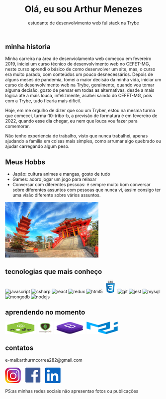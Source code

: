 <!DOCTYPE html>
<html lang="en">
<head>
    <meta charset="UTF-8">
    <meta http-equiv="X-UA-Compatible" content="IE=edge">
    <meta name="viewport" content="width=device-width, initial-scale=1.0">
    <link rel="stylesheet" type="text/css" href="./css/css.css" media="screen" />
</head>
<body>
    <header>
      <h1>Olá, eu sou Arthur Menezes</h1>
      <p>estudante de desenvolvimento web ful stack na Trybe</p>
    </header>
    <article>
        <section>
          <h2>minha historia</h2>
          <span>
            <p>
                Minha carreira na área de desenviolamento web começou em fevereiro 2019, iniciei um curso técnico de desenvolvimento web no CEFET-MG, neste curso aprendi o básico de como desenvolver um site, mas, o curso era muito parado, com conteúdos um pouco desnecessários. Depois de alguns meses de pandemia, tomei a maior decisão da minha vida, iniciar um curso de desenvolvimento web na Trybe, geralmente, quando vou tomar alguma decisão, gosto de pensar em todas as alternativas, desde a mais lógica ate a mais louca, infelizmente, acabei saindo do CEFET-MG, pois com a Trybe, tudo ficaria mais difícil.
            </p>
            <p>
                Hoje, em me orgulho de dizer que sou um Tryber, estou na mesma turma que comecei,  turma-10-tribo-b, a previsão de formatura é  em fevereiro de 2022, quando esse dia chegar, eu nem que louca vou fazer para comemorar.
            </p>
            <p>
                Não tenho experiencia de trabalho, visto que nunca trabalhei, apenas ajudando a família em coisas mais simples, como arrumar algo quebrado ou ajudar carregando algum peso.
            </p>
          </span>
          <h2>
              Meus Hobbs
          </h2>
          <span>
                <div class="flexBox">
                  <ul>
                      <li>Japão: cultura animes e mangas, gosto de tudo</li>
                      <li>Games: adoro jogar um jogo para relaxar</li>
                      <li>Conversar com diferentes pessoas: é sempre muito bom conversar sobre diferentes assuntos com pessoas que nunca vi, assim consigo ter uma visão diferente sobre vários assuntos.</li>
                  </ul>
                     <img src="/imagens/japao.jpg" width= "300px" alt="templos no japão">
                 </div>
        </span>
        </section>
        <section>
            <h2>tecnologias que mais conheço</h2>
              <p align="left">
  <img src="https://cdn.iconscout.com/icon/free/png-256/javascript-2038874-1720087.png" alt="javascript" width="40" height="40"/>
  <img src="https://cdn.iconscout.com/icon/free/png-512/c-sharp-2-569585.png" alt="csharp" width="40" height="40"/>
  <img src="https://icons-for-free.com/iconfiles/png/512/design+development+facebook+framework+mobile+react+icon-1320165723839064798.png" alt="react" height="40"/>
  <img src="https://cdn.iconscout.com/icon/free/png-512/redux-283024.png" alt="redux" width="40" height="40"/>
  <img src="https://mauriciomikulski.github.io/img/logos/html.png" alt="html5" width="40" height="40"/>
  <img src="https://raw.githubusercontent.com/github/explore/6c6508f34230f0ac0d49e847a326429eefbfc030/topics/css/css.png" alt="css3" width="40" height="40"/>
  <img src="https://www.vectorlogo.zone/logos/git-scm/git-scm-icon.svg" alt="git" width="40" height="40"/>
  <img src="https://www.vectorlogo.zone/logos/jestjsio/jestjsio-icon.svg" alt="jest" width="40" height="40"/>
  <img src="https://cdn.iconscout.com/icon/free/png-512/mysql-19-1174939.png" alt="mysql" width="40" height="40"/>
  <img src="https://cdn.iconscout.com/icon/free/png-512/mongodb-3-1175138.png" alt="mongodb" width="40" height="40"/>
  <img src="https://img.icons8.com/color/452/nodejs.png" alt="nodejs" width="40" height="40"/>
</p>
            <h2>aprendendo no momento</h2>
            <img src="/imagens/node.png" width= "100px" alt="node" height="40">
            <img src="/imagens/mongo.png" width="50px" width= "100px" alt="mongo" height="40">
            <img src="/imagens/bootstrap.png" width= "100px" alt="node" height="40">
            <img src="/imagens/materialUi.png" width= "100px" alt="node" height="40">
        </section>
        <nav background="whith">
            <h2>contatos</h2>
            <p>e-mail:arthurmcorrea282@gmail.com</p>
            <a href="https://www.instagram.com/arthur_colinel/"><img src="/imagens/instagram-logo.png" width="50px" alt="instagram-logo"></a>
            <a href="https://www.facebook.com/arthur.correa.33449/"><img src="/imagens/logo-face.png" width="70px" alt="logo-face"></a>
            <a href="https://www.linkedin.com/in/arthur-menezes-correa/"><img src="/imagens/linkedin.png" width="50px" alt="twitter-logo"></a>
            <p>PS:as minhas redes sociais não apresentao fotos ou publicações</p>
        </nav>
    </article>
</body>
</html>